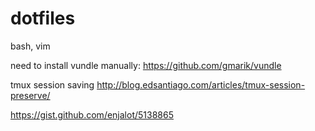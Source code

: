 dotfiles
========

bash, vim

need to install vundle manually:
https://github.com/gmarik/vundle

tmux session saving
http://blog.edsantiago.com/articles/tmux-session-preserve/

https://gist.github.com/enjalot/5138865

